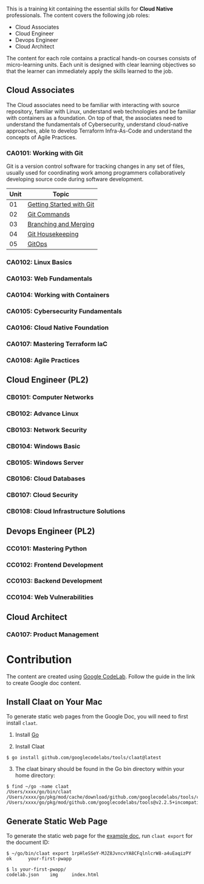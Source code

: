 
This is a training kit containing the essential skills for **Cloud Native** professionals. The content covers the following job roles:
- Cloud Associates
- Cloud Engineer
- Devops Engineer
- Cloud Architect

The content for each role contains a practical hands-on courses consists of micro-learning units. Each unit is designed with clear learning objectives so that the learner can immediately apply the skills learned to the job.

## Cloud Associates
The Cloud associates need to be familiar with interacting with source repository, familiar with Linux, understand web technologies and be familiar with containers as a foundation. On top of that, the associates need to understand the fundamentals of Cybersecurity, understand cloud-native approaches, able to develop Terraform Infra-As-Code and understand the concepts of Agile Practices.

### CA0101: Working with Git
Git is a version control software for tracking changes in any set of files, usually used for coordinating work among programmers collaboratively developing source code during software development. 

|Unit|Topic|
|----|-----|
|01|[Getting Started with Git](/CA0101/U01)|
|02|[Git Commands](/CA0101/U02)|
|03|[Branching and Merging](/CA0101/U03)|
|04|[Git Housekeeping](/CA0101/U04)|
|05|[GitOps](/CA0101/U05)|


### CA0102: Linux Basics

### CA0103: Web Fundamentals

### CA0104: Working with Containers

### CA0105: Cybersecurity Fundamentals

### CA0106: Cloud Native Foundation

### CA0107: Mastering Terraform IaC

### CA0108: Agile Practices


## Cloud Engineer (PL2)

### CB0101: Computer Networks

### CB0102: Advance Linux

### CB0103: Network Security

### CB0104: Windows Basic 

### CB0105: Windows Server

### CB0106: Cloud Databases

### CB0107: Cloud Security

### CB0108: Cloud Infrastructure Solutions

## Devops Engineer (PL2)

### CC0101: Mastering Python

### CC0102: Frontend Development

### CC0103: Backend Development

### CC0104: Web Vulnerabilities


## Cloud Architect

### CA0107: Product Management 


# Contribution
The content are created using [Google CodeLab](https://github.com/googlecodelabs/tools). Follow the guide in the link to create Google doc content.

## Install Claat on Your Mac
To generate static web pages from the Google Doc, you will need to first install `claat`.

1. Install [Go](https://go.dev/doc/install)

2. Install Claat
```
$ go install github.com/googlecodelabs/tools/claat@latest

```

3. The claat binary should be found in the Go bin directory within your home directory:
   
```
$ find ~/go -name claat
/Users/xxxx/go/bin/claat
/Users/xxxx/go/pkg/mod/cache/download/github.com/googlecodelabs/tools/claat
/Users/xxxx/go/pkg/mod/github.com/googlecodelabs/tools@v2.2.5+incompatible/site/app/js/claat
```

## Generate Static Web Page
To generate the static web page for the [example doc](https://docs.google.com/document/d/1rpHleSSeY-MJZ8JvncvYA8CFqlnlcrW8-a4uEaqizPY/), run `claat export` for the document ID: 
```
$ ~/go/bin/claat export 1rpHleSSeY-MJZ8JvncvYA8CFqlnlcrW8-a4uEaqizPY 
ok      your-first-pwapp

$ ls your-first-pwapp/
codelab.json	img		index.html
```



